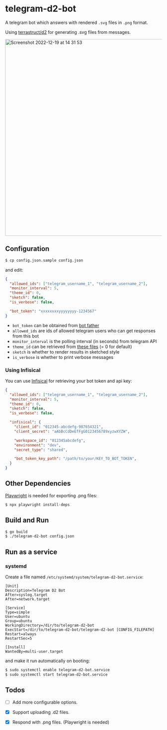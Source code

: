 # telegram-d2-bot

A telegram bot which answers with rendered `.svg` files in `.png` format.

Using [terrastruct/d2](https://github.com/terrastruct/d2) for generating .svg files from messages.

<img width="631" alt="Screenshot 2022-12-19 at 14 31 53" src="https://user-images.githubusercontent.com/185988/208354666-fe073dbc-105a-44b3-88a0-dce64a454efc.png">

## Configuration

```bash
$ cp config.json.sample config.json
```

and edit:

```json
{
  "allowed_ids": ["telegram_username_1", "telegram_username_2"],
  "monitor_interval": 5,
  "theme_id": 0,
  "sketch": false,
  "is_verbose": false,

  "bot_token": "xxxxxxxxyyyyyyyy-1234567"
}
```

* `bot_token` can be obtained from [bot father](https://t.me/botfather)
* `allowed_ids` are ids of allowed telegram users who can get responses from this bot
* `monitor_interval` is the polling interval (in seconds) from telegram API
* `theme_id` can be retrieved from [these files](https://github.com/terrastruct/d2/tree/master/d2themes/d2themescatalog) (= 0 for default)
* `sketch` is whether to render results in sketched style
* `is_verbose` is whether to print verbose messages

### Using Infisical

You can use [Infisical](https://infisical.com/) for retrieving your bot token and api key:

```json
{
  "allowed_ids": ["telegram_username_1", "telegram_username_2"],
  "monitor_interval": 5,
  "theme_id": 0,
  "sketch": false,
  "is_verbose": false,

  "infisical": {
    "client_id": "012345-abcdefg-987654321",
    "client_secret": "aAbBcCdDeEfFgG0123456789xyzwXYZW",

    "workspace_id": "012345abcdefg",
    "environment": "dev",
    "secret_type": "shared",

    "bot_token_key_path": "/path/to/your/KEY_TO_BOT_TOKEN",
  }
}
```

## Other Dependencies

[Playwright](https://github.com/playwright-community/playwright-go) is needed for exporting .png files:

```bash
$ npx playwright install-deps
```

## Build and Run

```bash
$ go build
$ ./telegram-d2-bot config.json
```

## Run as a service

### systemd

Create a file named `/etc/systemd/system/telegram-d2-bot.service`:

```
[Unit]
Description=Telegram D2 Bot
After=syslog.target
After=network.target

[Service]
Type=simple
User=ubuntu
Group=ubuntu
WorkingDirectory=/dir/to/telegram-d2-bot
ExecStart=/dir/to/telegram-d2-bot/telegram-d2-bot [CONFIG_FILEPATH]
Restart=always
RestartSec=5

[Install]
WantedBy=multi-user.target
```

and make it run automatically on booting:

```bash
$ sudo systemctl enable telegram-d2-bot.service
$ sudo systemctl start telegram-d2-bot.service
```

## Todos

- [ ] Add more configurable options.
- [x] Support uploading .d2 files.
- [x] Respond with .png files. (Playwright is needed)

